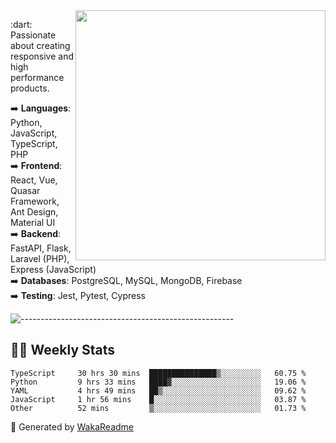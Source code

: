 <img src="https://github-readme-stats.vercel.app/api?username=iguit0&show_icons=true&include_all_commits=true&count_private=true&theme=dracula" min-width="400px" max-width="400px" width="400px" align="right" />

<p align="left"> 
  :dart: Passionate about creating responsive and high performance products.
</p>

<p align="left">
  ➡️ <strong>Languages</strong>: Python, JavaScript, TypeScript, PHP<br>
  ➡️ <strong>Frontend</strong>: React, Vue, Quasar Framework, Ant Design, Material UI<br>
  ➡️ <strong>Backend</strong>: FastAPI, Flask, Laravel (PHP), Express (JavaScript)<br>
  ➡️ <strong>Databases</strong>: PostgreSQL, MySQL, MongoDB, Firebase<br>
  ➡️ <strong>Testing</strong>: Jest, Pytest, Cypress<br>
</p>

![-----------------------------------------------------](https://raw.githubusercontent.com/andreasbm/readme/master/assets/lines/vintage.png)

## :man_technologist: Weekly Stats
<!--START_SECTION:waka-->

```text
TypeScript     30 hrs 30 mins  ███████████████▒░░░░░░░░░   60.75 %
Python         9 hrs 33 mins   ████▓░░░░░░░░░░░░░░░░░░░░   19.06 %
YAML           4 hrs 49 mins   ██▒░░░░░░░░░░░░░░░░░░░░░░   09.62 %
JavaScript     1 hr 56 mins    █░░░░░░░░░░░░░░░░░░░░░░░░   03.87 %
Other          52 mins         ▒░░░░░░░░░░░░░░░░░░░░░░░░   01.73 %
```

<!--END_SECTION:waka-->

🚀 Generated by [WakaReadme](https://github.com/athul/waka-readme)
